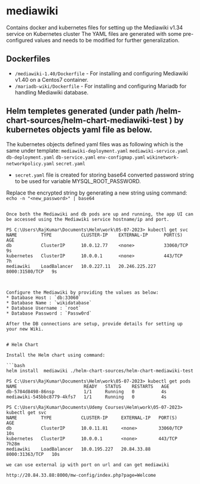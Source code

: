 # mediawiki
Contains docker and kubernetes files for setting up the Mediawiki v1.34 service on Kubernetes cluster
The YAML files are generated with some pre-configured values and needs to be modified for further generalization.

## Dockerfiles
* `/mediawiki-1.40/Dockerfile` - For installing and configuring Mediawiki v1.40 on a Centos7 container.
* `/mariadb-wiki/Dockerfile`  - For installing and configuring Mariadb for handling Mediawiki database.

## Helm templetes generated (under path /helm-chart-sources/helm-chart-mediawiki-test ) by kubernetes objects yaml file as below.
The kubernetes objects  defined yaml files was as following  which is the same under template: `mediawiki-deployment.yaml` `mediawiki-service.yaml` `db-deployment.yaml` `db-service.yaml` `env-configmap.yaml` `wikinetwork-networkpolicy.yaml` `secret.yaml`

* `secret.yaml` file is created for storing base64 converted password string to be used for variable MYSQL_ROOT_PASSWORD.

Replace the encrypted string by generating a new string using command: `echo -n "<new_password>" | base64`

```

Once both the Mediawiki and db pods are up and running, the app UI can be accessed using the Mediawiki service hostname/ip and port.

PS C:\Users\RajKumar\Documents\Helm\work\05-07-2023> kubectl get svc
NAME         TYPE           CLUSTER-IP    EXTERNAL-IP      PORT(S)          AGE
db           ClusterIP      10.0.12.77    <none>           33060/TCP        9s
kubernetes   ClusterIP      10.0.0.1      <none>           443/TCP          7h
mediawiki    LoadBalancer   10.0.227.11   20.246.225.227   8000:31580/TCP   9s



Configure the Mediawiki by providing the values as below:
* Database Host : `db:33060`
* Database Name : `wikidatabase`
* Database Username : `root`
* Database Password : `Passw0rd`

After the DB connections are setup, provide details for setting up your new Wiki.


# Helm Chart

Install the Helm chart using command: 

```bash
helm install  mediawiki ./helm-chart-sources/helm-chart-mediawiki-test

PS C:\Users\RajKumar\Documents\Helm\work\05-07-2023> kubectl get pods                                                            
NAME                         READY   STATUS    RESTARTS   AGE
db-5784d8498-86nsp           1/1     Running   0          4s
mediawiki-545bbc8779-4kfs7   1/1     Running   0          4s

PS C:\Users\RajKumar\Documents\Udemy Courses\Helm\work\05-07-2023> kubectl get svc 
NAME         TYPE           CLUSTER-IP     EXTERNAL-IP   PORT(S)          AGE
db           ClusterIP      10.0.11.81     <none>        33060/TCP        10s
kubernetes   ClusterIP      10.0.0.1       <none>        443/TCP          7h28m
mediawiki    LoadBalancer   10.0.195.227   20.84.33.88   8000:31363/TCP   10s

we can use external ip with port on url and can get mediawiki 

http://20.84.33.88:8000/mw-config/index.php?page=Welcome

```
